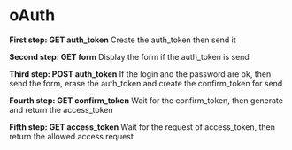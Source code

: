 # oAuth


__First step: GET auth_token__
Create the auth_token then send it

__Second step: GET form__
Display the form if the auth_token is send

__Third step: POST auth_token__
If the login and the password are ok, then send the form, erase the auth_token and create the confirm_token for send

__Fourth step: GET confirm_token__
Wait for the confirm_token, then generate and return the access_token

__Fifth step: GET access_token__
Wait for the request of access_token, then return the allowed access request 
